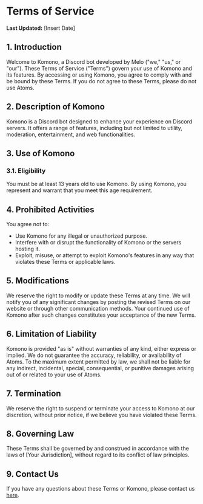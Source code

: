 # Terms of Service

**Last Updated:** [Insert Date]

## 1. Introduction

Welcome to Komono, a Discord bot developed by Melo ("we," "us," or "our"). These Terms of Service ("Terms") govern your use of Komono and its features. By accessing or using Komono, you agree to comply with and be bound by these Terms. If you do not agree to these Terms, please do not use Atoms.

## 2. Description of Komono

Komono is a Discord bot designed to enhance your experience on Discord servers. It offers a range of features, including but not limited to utility, moderation, entertainment, and web functionalities.

## 3. Use of Komono

### 3.1. Eligibility

You must be at least 13 years old to use Komono. By using Komono, you represent and warrant that you meet this age requirement.

## 4. Prohibited Activities

You agree not to:

- Use Komono for any illegal or unauthorized purpose.
- Interfere with or disrupt the functionality of Komono or the servers hosting it.
- Exploit, misuse, or attempt to exploit Komono's features in any way that violates these Terms or applicable laws.

## 5. Modifications

We reserve the right to modify or update these Terms at any time. We will notify you of any significant changes by posting the revised Terms on our website or through other communication methods. Your continued use of Komono after such changes constitutes your acceptance of the new Terms.

## 6. Limitation of Liability

Komono is provided "as is" without warranties of any kind, either express or implied. We do not guarantee the accuracy, reliability, or availability of Atoms. To the maximum extent permitted by law, we shall not be liable for any indirect, incidental, special, consequential, or punitive damages arising out of or related to your use of Atoms.

## 7. Termination

We reserve the right to suspend or terminate your access to Komono at our discretion, without prior notice, if we believe you have violated these Terms.

## 8. Governing Law

These Terms shall be governed by and construed in accordance with the laws of [Your Jurisdiction], without regard to its conflict of law principles.

## 9. Contact Us

If you have any questions about these Terms or Komono, please contact us [here](https://discord.gg/7b234YFhmn).
